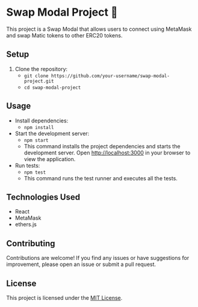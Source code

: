 # Swap Modal Project 💱

This project is a Swap Modal that allows users to connect using MetaMask and swap Matic tokens to other ERC20 tokens.

## Setup

1. Clone the repository:
   - `git clone https://github.com/your-username/swap-modal-project.git`
   - `cd swap-modal-project`

## Usage

- Install dependencies:
  - `npm install`
- Start the development server:
  - `npm start`
  - This command installs the project dependencies and starts the development server. Open [http://localhost:3000](http://localhost:3000) in your browser to view the application.
- Run tests:
  - `npm test`
  - This command runs the test runner and executes all the tests.

## Technologies Used

- React
- MetaMask
- ethers.js

## Contributing

Contributions are welcome! If you find any issues or have suggestions for improvement, please open an issue or submit a pull request.

## License

This project is licensed under the [MIT License](LICENSE).

